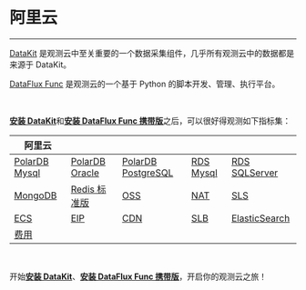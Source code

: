 # 阿里云

---

[DataKit](../../datakit/) 是观测云中至关重要的一个数据采集组件，几乎所有观测云中的数据都是来源于 DataKit。

[DataFlux Func](../../dataflux-func/) 是观测云的一个基于 Python 的脚本开发、管理、执行平台。

<br />

[**安装 DataKit**](../../datakit/datakit-install.md)和[**安装 DataFlux Func 携带版**](../../dataflux-func/maintenance-guide-installation.md)之后，可以很好得观测如下指标集：

| **阿里云**  |    |      |     |      | 
| --------- | ---- | ---- | ---- | ---- |
|[PolarDB Mysql](aliyun-mysql.md)| [PolarDB Oracle](aliyun-oracle.md) | [PolarDB PostgreSQL](aliyun-postgresql.md) | [RDS Mysql](aliyun-rds-mysql.md)| [RDS SQLServer](aliyun-rds-sqlserver.md)   | 
| [MongoDB](aliyun-mongodb.md) | [Redis 标准版](aliyun-redis.md)  |  [OSS](aliyun-oss.md)  |  [NAT](aliyun-nat.md)   |  [SLS](aliyun-sls.md)  |
| [ECS](aliyun-ecs.md)| [EIP](aliyun-eip.md) | [CDN](aliyun-cdn.md)| [SLB](aliyun-slb.md)   | [ElasticSearch](aliyun-es.md)|
| [费用](aliyun-charges.md)  |   |        |        |     |


<br/>

开始[**安装 DataKit**](../../datakit/datakit-install.md)、[**安装 DataFlux Func 携带版**](../../dataflux-func/maintenance-guide-installation.md)，开启你的观测云之旅！
